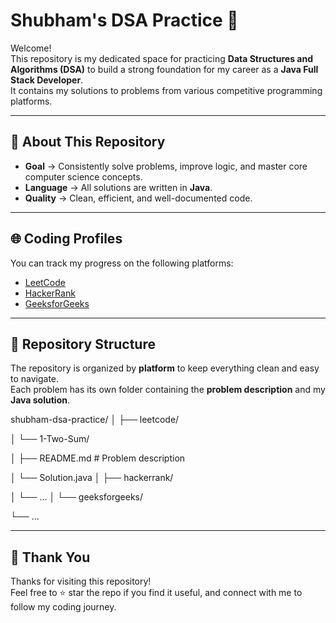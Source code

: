 # Shubham's DSA Practice 🚀

Welcome!  
This repository is my dedicated space for practicing **Data Structures and Algorithms (DSA)** to build a strong foundation for my career as a **Java Full Stack Developer**.  
It contains my solutions to problems from various competitive programming platforms.

---

## 🎯 About This Repository
- **Goal** → Consistently solve problems, improve logic, and master core computer science concepts.  
- **Language** → All solutions are written in **Java**.  
- **Quality** → Clean, efficient, and well-documented code.  

---

## 🌐 Coding Profiles
You can track my progress on the following platforms:  

- [LeetCode](https://leetcode.com/u/sm547986/)  
- [HackerRank](https://www.hackerrank.com/profile/your-username)  
- [GeeksforGeeks](https://auth.geeksforgeeks.org/user/your-username)  


---

## 📂 Repository Structure
The repository is organized by **platform** to keep everything clean and easy to navigate.  
Each problem has its own folder containing the **problem description** and my **Java solution**.

shubham-dsa-practice/
│
├── leetcode/

│ └── 1-Two-Sum/

│      ├── README.md # Problem description

│ └── Solution.java
│
├── hackerrank/

│ └── ...
│
└── geeksforgeeks/

└── ...

---

## 🙌 Thank You
Thanks for visiting this repository!  
Feel free to ⭐ star the repo if you find it useful, and connect with me to follow my coding journey.  

